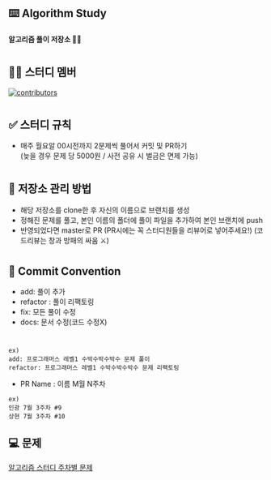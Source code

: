 ## ⌨️ Algorithm Study
#### 알고리즘 풀이 저장소 ✍🏻

#
## 🤲🏻 스터디 멤버

[![contributors](https://contrib.rocks/image?repo=ship-escapees/coding-test)](https://github.com/ship-escapees/coding-test/graphs/contributors)


#
## ✅ 스터디 규칙
- 매주 월요알 00시전까지 2문제씩 풀어서 커밋 및 PR하기 <br>
  (늦을 경우 문제 당 5000원 / 사전 공유 시 벌금은 면제 가능)

#

## 📓 저장소 관리 방법
- 해당 저장소를 clone한 후 자신의 이름으로 브랜치를 생성
- 정해진 문제를 풀고, 본인 이름의 폴더에 풀이 파일을 추가하여 본인 브랜치에 push
- 반영되었다면 master로 PR (PR시에는 꼭 스터디원들을 리뷰어로 넣어주세요!)
  (코드리뷰는 창과 방패의 싸움 ⚔️)

#

## 📮 Commit Convention
- add: 풀이 추가
- refactor : 풀이 리팩토링
- fix: 모든 풀이 수정
- docs: 문서 수정(코드 수정X)

#
```
ex)
add: 프로그래머스 레벨1 수박수박수박수 문제 풀이
refactor: 프로그래머스 레벨1 수박수박수박수 문제 리팩토링
```

- PR Name : 이름 M월 N주차
```
ex)
인광 7월 3주차 #9
상현 7월 3주차 #10
```

## 💻 문제
[알고리즘 스터디 주차별 문제](https://docs.google.com/spreadsheets/d/1gyHzj52sjEYfiX8ya33k9zzuT_7ipfIdtFSEAh7N_K0/edit?usp=sharing)
